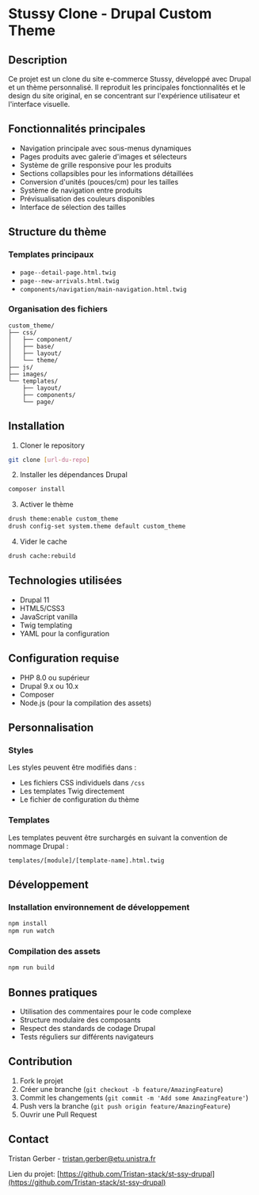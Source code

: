 # Stussy Clone - Drupal Custom Theme

## Description
Ce projet est un clone du site e-commerce Stussy, développé avec Drupal et un thème personnalisé. Il reproduit les principales fonctionnalités et le design du site original, en se concentrant sur l'expérience utilisateur et l'interface visuelle.

## Fonctionnalités principales

- Navigation principale avec sous-menus dynamiques
- Pages produits avec galerie d'images et sélecteurs
- Système de grille responsive pour les produits
- Sections collapsibles pour les informations détaillées
- Conversion d'unités (pouces/cm) pour les tailles
- Système de navigation entre produits
- Prévisualisation des couleurs disponibles
- Interface de sélection des tailles

## Structure du thème

### Templates principaux
- `page--detail-page.html.twig`
- `page--new-arrivals.html.twig`
- `components/navigation/main-navigation.html.twig`

### Organisation des fichiers
```
custom_theme/
├── css/
│   ├── component/
│   ├── base/
│   ├── layout/
│   └── theme/
├── js/
├── images/
└── templates/
    ├── layout/
    ├── components/
    └── page/
```

## Installation

1. Cloner le repository
```bash
git clone [url-du-repo]
```

2. Installer les dépendances Drupal
```bash
composer install
```

3. Activer le thème
```bash
drush theme:enable custom_theme
drush config-set system.theme default custom_theme
```

4. Vider le cache
```bash
drush cache:rebuild
```

## Technologies utilisées

- Drupal 11
- HTML5/CSS3
- JavaScript vanilla
- Twig templating
- YAML pour la configuration

## Configuration requise

- PHP 8.0 ou supérieur
- Drupal 9.x ou 10.x
- Composer
- Node.js (pour la compilation des assets)

## Personnalisation

### Styles
Les styles peuvent être modifiés dans :
- Les fichiers CSS individuels dans `/css`
- Les templates Twig directement
- Le fichier de configuration du thème

### Templates
Les templates peuvent être surchargés en suivant la convention de nommage Drupal :
```
templates/[module]/[template-name].html.twig
```

## Développement

### Installation environnement de développement
```bash
npm install
npm run watch
```

### Compilation des assets
```bash
npm run build
```

## Bonnes pratiques

- Utilisation des commentaires pour le code complexe
- Structure modulaire des composants
- Respect des standards de codage Drupal
- Tests réguliers sur différents navigateurs

## Contribution

1. Fork le projet
2. Créer une branche (`git checkout -b feature/AmazingFeature`)
3. Commit les changements (`git commit -m 'Add some AmazingFeature'`)
4. Push vers la branche (`git push origin feature/AmazingFeature`)
5. Ouvrir une Pull Request

## Contact

Tristan Gerber - tristan.gerber@etu.unistra.fr

Lien du projet: [https://github.com/Tristan-stack/st-ssy-drupal](https://github.com/Tristan-stack/st-ssy-drupal)
